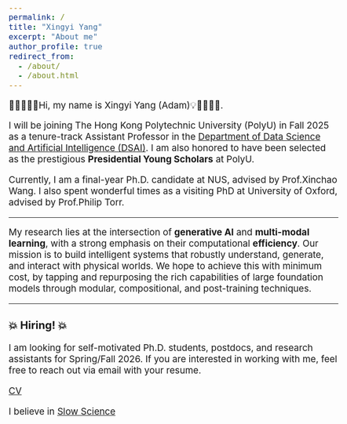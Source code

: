 ```yaml
---
permalink: /
title: "Xingyi Yang"
excerpt: "About me"
author_profile: true
redirect_from: 
  - /about/
  - /about.html
---
```


<style type="text/css">
  body{
  font-size: 14pt;
}
</style>

 🚀👨‍💻🥁💡Hi, my name is Xingyi Yang (Adam)💡🥁👨‍💻🚀.

I will be joining The Hong Kong Polytechnic University (PolyU) in Fall 2025 as a tenure-track Assistant Professor in the [Department of Data Science and Artificial Intelligence (DSAI)](https://www.polyu.edu.hk/dsai/?sc_lang=en). I am also honored to have been selected as the prestigious **Presidential Young Scholars** at PolyU.

Currently, I am a final-year Ph.D. candidate at NUS, advised by Prof.Xinchao Wang. I also spent wonderful times as a visiting PhD at University of Oxford, advised by Prof.Philip Torr. 

<!-- I am grateful for the recognition my work has received, including a NeurIPS 2022 Best Paper Nomination, the 2023 National Award for Outstanding Self-financed Chinese Students Abroad, and a WAIC 2024 Youth Excellent Paper Nomination. -->

------

My research lies at the intersection of **generative AI** and **multi-modal learning**, with a strong emphasis on their computational **efficiency**. Our mission is to build intelligent systems that robustly understand, generate, and interact with physical worlds. We hope to achieve this with minimum cost, by tapping and repurposing the rich capabilities of large foundation models through modular, compositional, and post-training techniques.

------

### 💥 Hiring! 💥

I am looking for self-motivated Ph.D. students, postdocs, and research assistants for Spring/Fall 2026. If you are interested in working with me, feel free to reach out via email with your resume.


<!-- My current research interest lies in **Deep Model Reuse** and its Applications:
- **Deep Model Reuse**: Rather than trying to cook up a universal model in one grand kitchen experiment, my vision is to reuse pre-trained neural networks to do new things. By composing their expertise, editing their behaviour and enhancing their reliability, the goal is to craft models that become Jacks of all trades, or at least, one step closer to the dream of Artificial General Intelligence (AGI).
- **Compositionality & Modularity**: Building ML system is like playing a game of LEGO, where I piece together elements from various tasks, concepts, and logic, crafting cost-effective AI masterpieces.
- **Generative Models and 3D Vision**:  I'm super excited about generative models, especially diffusion-based ones. They have the power to create magic in 3D and even 4D worlds – all, hopefully, with a side of solid theory.  -->

<!-- My work centers on generative models (especially diffusion-based), representation learning, trustworthy learning (emphasizing interpretability and robustness), and graph learning. -->
<!-- - Efficiency, that empowers the AI learn with minimum computation and data requirement.  -->
<!-- - Data Efficency. Focus on self-supervised & semi-supervised & weak-supervised learning or learning with synthesized data. -->

[CV](http://adamdad.github.io/files/Resume_Xingyi_Yang_202502.pdf)

I believe in [Slow Science](http://slow-science.org/)

